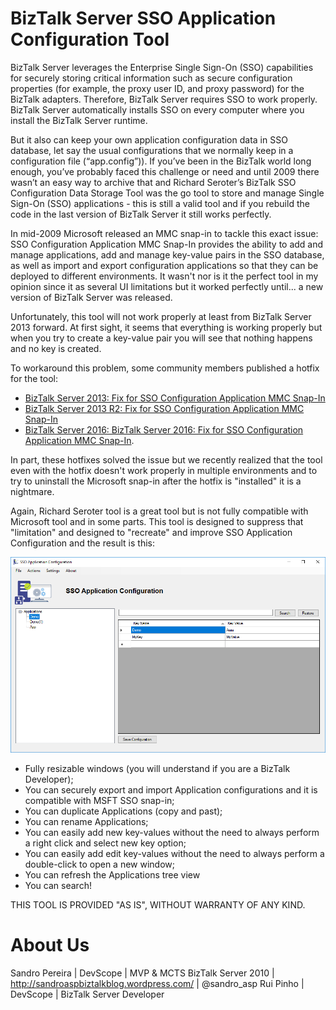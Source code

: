 # BizTalk Server SSO Application Configuration Tool
BizTalk Server leverages the Enterprise Single Sign-On (SSO) capabilities for securely storing critical information such as secure configuration properties (for example, the proxy user ID, and proxy password) for the BizTalk adapters. Therefore, BizTalk Server requires SSO to work properly. BizTalk Server automatically installs SSO on every computer where you install the BizTalk Server runtime.

But it also can keep your own application configuration data in SSO database, let say the usual configurations that we normally keep in a configuration file (“app.config”)). If you’ve been in the BizTalk world long enough, you’ve probably faced this challenge or need and until 2009 there wasn’t an easy way to archive that and Richard Seroter’s BizTalk SSO Configuration Data Storage Tool was the go tool to store and manage Single Sign-On (SSO) applications - this is still a valid tool and if you rebuild the code in the last version of BizTalk Server it still works perfectly. 

In mid-2009 Microsoft released an MMC snap-in to tackle this exact issue: SSO Configuration Application MMC Snap-In provides the ability to add and manage applications, add and manage key-value pairs in the SSO database, as well as import and export configuration applications so that they can be deployed to different environments. It wasn't nor is it the perfect tool in my opinion since it as several UI limitations but it worked perfectly until... a new version of BizTalk Server was released.

Unfortunately, this tool will not work properly at least from BizTalk Server 2013 forward. At first sight, it seems that everything is working properly but when you try to create a key-value pair you will see that nothing happens and no key is created.

To workaround this problem, some community members published a hotfix for the tool:
* [BizTalk Server 2013: Fix for SSO Configuration Application MMC Snap-In](https://gallery.technet.microsoft.com/BizTalk-Server-2013-Fix-41f3b1e3)
* [BizTalk Server 2013 R2: Fix for SSO Configuration Application MMC Snap-In](https://gallery.technet.microsoft.com/BizTalk-Server-2013-R2-Fix-5a790391)
* [BizTalk Server 2016: BizTalk Server 2016: Fix for SSO Configuration Application MMC Snap-In](https://gallery.technet.microsoft.com/BizTalk-Server-2016-Fix-12784c1f).

In part, these hotfixes solved the issue but we recently realized that the tool even with the hotfix doesn't work properly in multiple environments and to try to uninstall the Microsoft snap-in after the hotfix is "installed" it is a nightmare.

Again, Richard Seroter tool is a great tool but is not fully compatible with Microsoft tool and in some parts. This tool is designed to suppress that "limitation" and designed to "recreate" and improve SSO Application Configuration and the result is this:

![SSO Application Configuration Tool](media/SSO-Application-Configuration-Tool-BizTalk-Server-2016.png)

* Fully resizable windows (you will understand if you are a BizTalk Developer);
* You can securely export and import Application configurations and it is compatible with MSFT SSO snap-in;
* You can duplicate Applications (copy and past);
* You can rename Applications;
* You can easily add new key-values without the need to always perform a right click and select new key option;
* You can easily add edit key-values without the need to always perform a double-click to open a new window;
* You can refresh the Applications tree view
* You can search!

THIS TOOL IS PROVIDED "AS IS", WITHOUT WARRANTY OF ANY KIND.

# About Us
Sandro Pereira | DevScope | MVP & MCTS BizTalk Server 2010 | http://sandroaspbiztalkblog.wordpress.com/ | @sandro_asp
Rui Pinho | DevScope | BizTalk Server Developer
